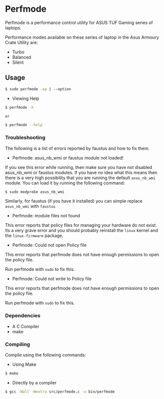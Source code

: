 # Perfmode

Perfmode is a performance control utility for ASUS TUF Gaming series of laptops.

Performance modes available on these series of laptop in the Asus Armoury Crate Utility are:

- Turbo
- Balanced
- Silent

## Usage

```bash
$ sudo perfmode -op | --option
```

- Viewing Help
```bash
$ perfmode -h

or

$ perfmode --help
```

### Troubleshooting

The following is a list of errors reported by faustus and how to fix them.



- Perfmode: asus_nb_wmi or faustus module not loaded!

If you see this error while running, then make sure you have not disabled asus_nb_wmi or faustus modules. If you have no idea what this means then there is a very high possibility that you are running the default `asus_nb_wmi` module. You can load it by running the following command:

```bash
$ sudo modprobe asus_nb_wmi
```

Similarly, for faustus (if you have it installed) you can simple replace `asus_nb_wmi` with `faustus`



- Perfmode: module files not found

This error reports that policy files for managing your hardware do not exist. Its a very grave error and you should probably reinstall the `linux` kernel and the `linux-firmware` package.



- Perfmode: Could not open Policy file

This error reports that perfmode does not have enough permissions to open the policy file.

Run perfmode with `sudo` to fix this.



- Perfmode: Could not write to Policy file

This error reports that perfmode does not have enough permissions to open the policy file.

Run perfmode with `sudo` to fix this.

### Dependencies

- A C Compiler
- make

### Compiling

Compile using the following commands:

- Using Make

```bash
$ make
```

- Directly by a compiler

```bash
$ gcc -Wall -Wextra src/perfmode.c -o bin/perfmode
```
